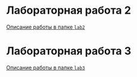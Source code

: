 # Лабораторная работа 2

[Описание работы в папке `lab2`](https://github.com/kav128/WebLab/tree/master/lab2)

# Лабораторная работа 3

[Описание работы в папке `lab3`](https://github.com/kav128/WebLab/tree/master/lab3)
